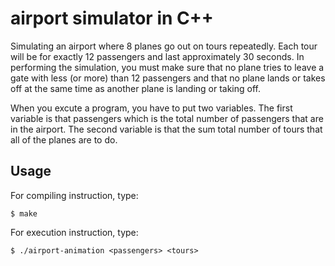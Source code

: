 # airport simulator in C++
Simulating an airport where 8 planes go out on tours repeatedly. Each tour will be for exactly 12 passengers and last approximately 30 seconds. In performing the simulation, you must make sure that no plane tries to leave a gate with less (or more) than 12 passengers and that no plane lands or takes off at the same time as another plane is landing or taking off.  

When you excute a program, you have to put two variables. The first variable is that passengers which is the total number of passengers that are in the airport.
The second variable is that the sum total number of tours that all of the planes are to do. 


## Usage

For compiling instruction, type:
```
$ make
```
For execution instruction, type:
```
$ ./airport-animation <passengers> <tours>
```
